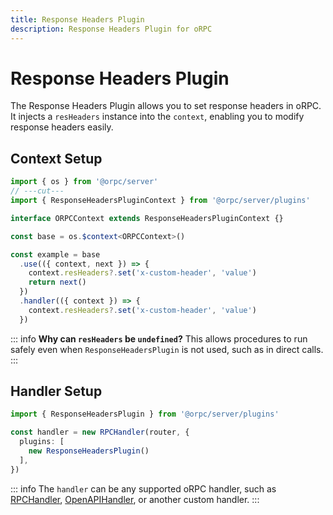 ```yaml
---
title: Response Headers Plugin
description: Response Headers Plugin for oRPC
---
```


# Response Headers Plugin

The Response Headers Plugin allows you to set response headers in oRPC. It injects a `resHeaders` instance into the `context`, enabling you to modify response headers easily.

## Context Setup

```ts twoslash
import { os } from '@orpc/server'
// ---cut---
import { ResponseHeadersPluginContext } from '@orpc/server/plugins'

interface ORPCContext extends ResponseHeadersPluginContext {}

const base = os.$context<ORPCContext>()

const example = base
  .use(({ context, next }) => {
    context.resHeaders?.set('x-custom-header', 'value')
    return next()
  })
  .handler(({ context }) => {
    context.resHeaders?.set('x-custom-header', 'value')
  })
```

::: info
**Why can `resHeaders` be `undefined`?**
This allows procedures to run safely even when `ResponseHeadersPlugin` is not used, such as in direct calls.
:::

## Handler Setup

```ts
import { ResponseHeadersPlugin } from '@orpc/server/plugins'

const handler = new RPCHandler(router, {
  plugins: [
    new ResponseHeadersPlugin()
  ],
})
```

::: info
The `handler` can be any supported oRPC handler, such as [RPCHandler](/docs/rpc-handler), [OpenAPIHandler](/docs/openapi/openapi-handler), or another custom handler.
:::
